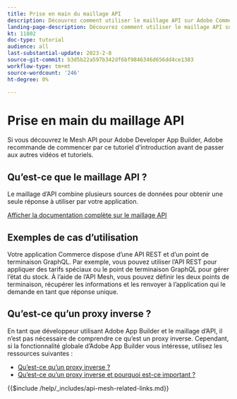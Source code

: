 ```yaml
---
title: Prise en main du maillage API
description: Découvrez comment utiliser le maillage API sur Adobe Commerce et [!DNL Adobe App Builder]. Découvrez comment installer Adobe App Builder, travailler avec des projets, créer un proxy inverse graphique et bien plus encore.
landing-page-description: Découvrez comment utiliser le maillage API sur Adobe Commerce et [!DNL Adobe App Builder]. Découvrez l’installation d’Adobe IO, l’utilisation de projets, la création d’un proxy inverse graphique et bien plus encore.
kt: 11802
doc-type: tutorial
audience: all
last-substantial-update: 2023-2-8
source-git-commit: b3d5b22a597b342df6bf9846346d656dd4ce1383
workflow-type: tm+mt
source-wordcount: '246'
ht-degree: 0%

---
```


# Prise en main du maillage API

Si vous découvrez le Mesh API pour Adobe Developer App Builder, Adobe recommande de commencer par ce tutoriel d’introduction avant de passer aux autres vidéos et tutoriels.

## Qu’est-ce que le maillage API ?

Le maillage d’API combine plusieurs sources de données pour obtenir une seule réponse à utiliser par votre application.

[Afficher la documentation complète sur le maillage API](https://developer.adobe.com/graphql-mesh-gateway/gateway/overview/)

## Exemples de cas d’utilisation

Votre application Commerce dispose d’une API REST et d’un point de terminaison GraphQL. Par exemple, vous pouvez utiliser l’API REST pour appliquer des tarifs spéciaux ou le point de terminaison GraphQL pour gérer l’état du stock. À l’aide de l’API Mesh, vous pouvez définir les deux points de terminaison, récupérer les informations et les renvoyer à l’application qui le demande en tant que réponse unique.

## Qu’est-ce qu’un proxy inverse ?

En tant que développeur utilisant Adobe App Builder et le maillage d’API, il n’est pas nécessaire de comprendre ce qu’est un proxy inverse. Cependant, si la fonctionnalité globale d’Adobe App Builder vous intéresse, utilisez les ressources suivantes :

* [Qu’est-ce qu’un proxy inverse ?](https://www.imperva.com/learn/performance/reverse-proxy/)
* [Qu’est-ce qu’un proxy inverse et pourquoi est-ce important ?](https://blog.hubspot.com/website/reverse-proxy)

{{$include /help/_includes/api-mesh-related-links.md}}
